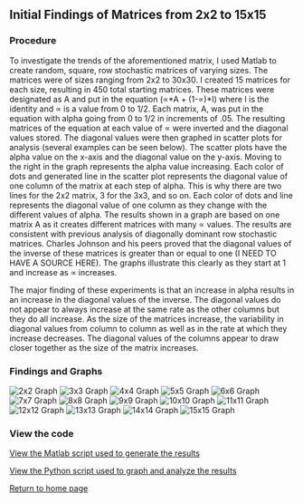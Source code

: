 ## Initial Findings of Matrices from 2x2 to 15x15

### Procedure
To investigate the trends of the aforementioned matrix, I used Matlab to create random, square, row stochastic matrices of varying sizes. The matrices were of sizes ranging from 2x2 to 30x30. I created 15 matrices for each size, resulting in 450 total starting matrices. These matrices were designated as A and put in the equation (∝*A + (1-∝)*I) where I is the identity and ∝ is a value from 0 to 1/2. Each matrix, A, was put in the equation with alpha going from 0 to 1/2 in increments of .05. The resulting matrices of the equation at each value of ∝ were inverted and the diagonal values stored. The diagonal values were then graphed in scatter plots for analysis (several examples can be seen below). The scatter plots have the alpha value on the x-axis and the diagonal value on the y-axis. Moving to the right in the graph represents the alpha value increasing. Each color of dots and generated line in the scatter plot represents the diagonal value of one column of the matrix at each step of alpha. This is why there are two lines for the 2x2 matrix, 3 for the 3x3, and so on. Each color of dots and line represents the diagonal value of one column as they change with the different values of alpha. The results shown in a graph are based on one matrix A as it creates different matrices with many ∝ values. The results are consistent with previous analysis of diagonally dominant row stochastic matrices. Charles Johnson and his peers proved that the diagonal values of the inverse of these matrices is greater than or equal to one (I NEED TO HAVE A SOURCE HERE). The graphs illustrate this clearly as they start at 1 and increase as ∝ increases.

The major finding of these experiments is that an increase in alpha results in an increase in the diagonal values of the inverse. The diagonal values do not appear to always increase at the same rate as the other columns but they do all increase. As the size of the matrices increase, the variability in diagonal values from column to column as well as in the rate at which they increase decreases. The diagonal values of the columns appear to draw closer together as the size of the matrix increases. 

### Findings and Graphs
![2x2 Graph](graphs/2x2_diagonal.png)
![3x3 Graph](graphs/3x3_diagonal.png)
![4x4 Graph](graphs/4x4_diagonal.png)
![5x5 Graph](graphs/5x5_diagonal.png)
![6x6 Graph](graphs/6x6_diagonal.png)
![7x7 Graph](graphs/7x7_diagonal.png)
![8x8 Graph](graphs/8x8_diagonal.png)
![9x9 Graph](graphs/9x9_diagonal.png)
![10x10 Graph](graphs/10x10_diagonal.png)
![11x11 Graph](graphs/11x11_diagonal.png)
![12x12 Graph](graphs/12x12_diagonal.png)
![13x13 Graph](graphs/13x13_diagonal.png)
![14x14 Graph](graphs/14x14_diagonal.png)
![15x15 Graph](graphs/15x15_diagonal.png)

### View the code
[View the Matlab script used to generate the results](initial_findings.m)

[View the Python script used to graph and analyze the results](displaying_initial_results.py)

[Return to home page](README.md)